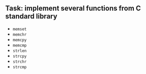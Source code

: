 ## Task: implement several functions from C standard library

+ `memset`
+ `memchr`
+ `memcpy`
+ `memcmp`
+ `strlen`
+ `strcpy`
+ `strchr`
+ `strcmp`
